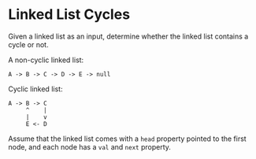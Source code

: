 # Linked List Cycles

Given a linked list as an input, determine whether the linked list contains a cycle or not.

A non-cyclic linked list:

```
A -> B -> C -> D -> E -> null
```

Cyclic linked list:

```
A -> B -> C
     ^    |
     |    v
     E <- D
```

Assume that the linked list comes with a `head` property pointed to the first node, and each node has a `val` and `next` property.
